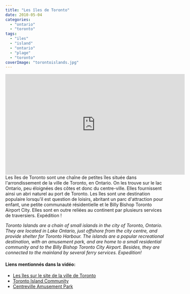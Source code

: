 ```yaml
---
title: "Les îles de Toronto"
date: 2010-05-04
categories: 
  - "ontario"
  - "toronto"
tags: 
  - "iles"
  - "island"
  - "ontario"
  - "plage"
  - "toronto"
coverImage: "torontoislands.jpg"
---
```

<center>
<iframe src="https://www.youtube.com/embed/wTyZXsN5g84" width="560" height="315" frameborder="0" allowfullscreen="allowfullscreen"></iframe>
</center>
Les îles de Toronto sont une chaîne de petites îles située dans l'arrondissement de la ville de Toronto, en Ontario. On les trouve sur le lac Ontario, peu éloignées des côtes et donc du centre-ville. Elles fournissent ainsi un abri naturel au port de Toronto. Les îles sont une destination populaire lorsqu'il est question de loisirs, abritant un parc d'attraction pour enfant, une petite communauté résidentielle et le Billy Bishop Toronto Airport City. Elles sont en outre reliées au continent par plusieurs services de traversiers. Expédition !

_Toronto Islands are a chain of small islands in the city of Toronto, Ontario. They are located in Lake Ontario, just offshore from the city centre, and provide shelter for Toronto Harbour. The islands are a popular recreational destination, with an amusement park, and are home to a small residential community and to the Billy Bishop Toronto City Airport. Besides, they are connected to the mainland by several ferry services. Expedition!_

#### Liens mentionnés dans la vidéo:

- [Les îles sur le site de la ville de Toronto](http://www.toronto.ca/parks/island/)
- [Toronto Island Community](http://torontoisland.org/)
- [Centreville Amusement Park](http://www.centreisland.ca/)
